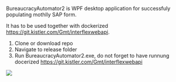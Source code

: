 BureaucracyAutomator2 is WPF desktop application for successfuly populating mothlly SAP form.

It has to be used together with dockerized https://git.kistler.com/Gmt/interflexwebapi.

1. Clone or download repo
2. Navigate to release folder
3. Run BureaucracyAutomator2.exe, do not forget to have runnung docerized https://git.kistler.com/Gmt/interflexwebapi

![](https://git.kistler.com/Gmt/bureaucracyautomator2/-/raw/master/sampleImage.png?inline=false)
